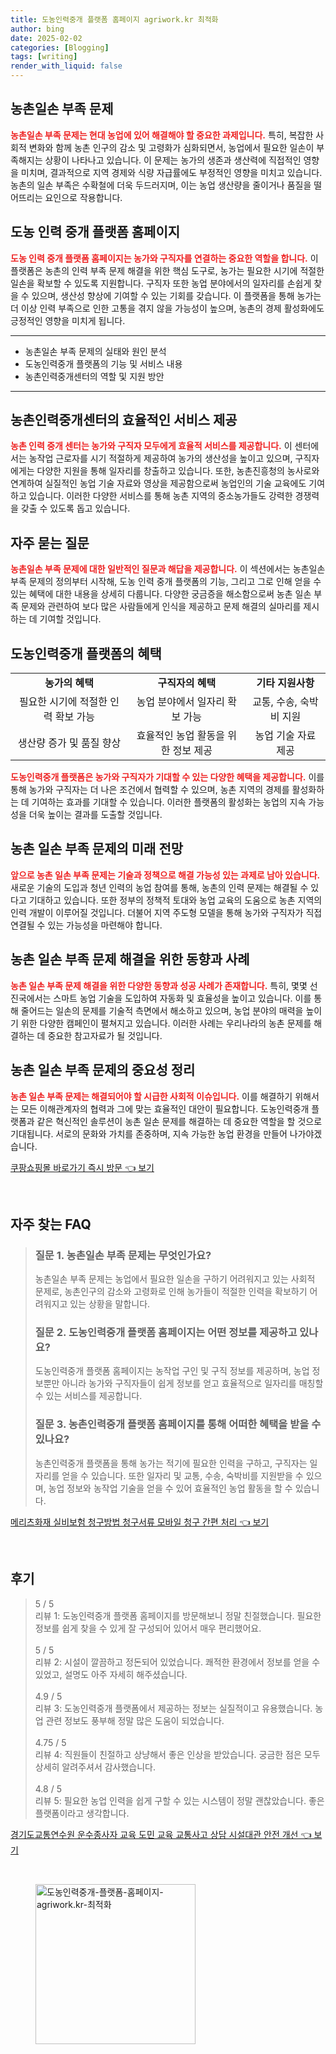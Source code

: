 ```yaml
---
title: 도농인력중개 플랫폼 홈페이지 agriwork.kr 최적화
author: bing
date: 2025-02-02
categories: [Blogging]
tags: [writing]
render_with_liquid: false
---
```



<h2 id='농촌일손부족문제'>농촌일손 부족 문제</h2>

<p><b><span style="color: #ee2323;">농촌일손 부족 문제는 현대 농업에 있어 해결해야 할 중요한 과제입니다.</span></b> 특히, 복잡한 사회적 변화와 함께 농촌 인구의 감소 및 고령화가 심화되면서, 농업에서 필요한 일손이 부족해지는 상황이 나타나고 있습니다. 이 문제는 농가의 생존과 생산력에 직접적인 영향을 미치며, 결과적으로 지역 경제와 식량 자급률에도 부정적인 영향을 미치고 있습니다. 농촌의 일손 부족은 수확철에 더욱 두드러지며, 이는 농업 생산량을 줄이거나 품질을 떨어뜨리는 요인으로 작용합니다.</p>

<h2 id='도농인력중개플랫폼홈페이지'>도농 인력 중개 플랫폼 홈페이지</h2>

<p><b><span style="color: #ee2323;">도농 인력 중개 플랫폼 홈페이지는 농가와 구직자를 연결하는 중요한 역할을 합니다.</span></b> 이 플랫폼은 농촌의 인력 부족 문제 해결을 위한 핵심 도구로, 농가는 필요한 시기에 적절한 일손을 확보할 수 있도록 지원합니다. 구직자 또한 농업 분야에서의 일자리를 손쉽게 찾을 수 있으며, 생산성 향상에 기여할 수 있는 기회를 갖습니다. 이 플랫폼을 통해 농가는 더 이상 인력 부족으로 인한 고통을 겪지 않을 가능성이 높으며, 농촌의 경제 활성화에도 긍정적인 영향을 미치게 됩니다.</p>

<hr />

<ul>
    <li>농촌일손 부족 문제의 실태와 원인 분석</li>
    <li>도농인력중개 플랫폼의 기능 및 서비스 내용</li>
    <li>농촌인력중개센터의 역할 및 지원 방안</li>
</ul>

<hr />

<h2 id='농촌인력중개센터'>농촌인력중개센터의 효율적인 서비스 제공</h2>

<p><b><span style="color: #ee2323;">농촌 인력 중개 센터는 농가와 구직자 모두에게 효율적 서비스를 제공합니다.</span></b> 이 센터에서는 농작업 근로자를 시기 적절하게 제공하여 농가의 생산성을 높이고 있으며, 구직자에게는 다양한 지원을 통해 일자리를 창출하고 있습니다. 또한, 농촌진흥청의 농사로와 연계하여 실질적인 농업 기술 자료와 영상을 제공함으로써 농업인의 기술 교육에도 기여하고 있습니다. 이러한 다양한 서비스를 통해 농촌 지역의 중소농가들도 강력한 경쟁력을 갖출 수 있도록 돕고 있습니다.</p>

<h2 id='자주묻는질문'>자주 묻는 질문</h2>

<p><b><span style="color: #ee2323;">농촌일손 부족 문제에 대한 일반적인 질문과 해답을 제공합니다.</span></b> 이 섹션에서는 농촌일손 부족 문제의 정의부터 시작해, 도농 인력 중개 플랫폼의 기능, 그리고 그로 인해 얻을 수 있는 혜택에 대한 내용을 상세히 다룹니다. 다양한 궁금증을 해소함으로써 농촌 일손 부족 문제와 관련하여 보다 많은 사람들에게 인식을 제공하고 문제 해결의 실마리를 제시하는 데 기여할 것입니다.</p>

<h2 id='도농인력중개혜택'>도농인력중개 플랫폼의 혜택</h2>

<table>
    <tr>
        <td style="text-align: center; height: 17px;"><b>농가의 혜택</b></td>
        <td style="text-align: center; height: 17px;"><b>구직자의 혜택</b></td>
        <td style="text-align: center; height: 17px;"><b>기타 지원사항</b></td>
    </tr>
    <tr>
        <td style="text-align: center; height: 17px;">필요한 시기에 적절한 인력 확보 가능</td>
        <td style="text-align: center; height: 17px;">농업 분야에서 일자리 확보 가능</td>
        <td style="text-align: center; height: 17px;">교통, 수송, 숙박비 지원</td>
    </tr>
    <tr>
        <td style="text-align: center; height: 17px;">생산량 증가 및 품질 향상</td>
        <td style="text-align: center; height: 17px;">효율적인 농업 활동을 위한 정보 제공</td>
        <td style="text-align: center; height: 17px;">농업 기술 자료 제공</td>
    </tr>
</table>

<p><b><span style="color: #ee2323;">도농인력중개 플랫폼은 농가와 구직자가 기대할 수 있는 다양한 혜택을 제공합니다.</span></b> 이를 통해 농가와 구직자는 더 나은 조건에서 협력할 수 있으며, 농촌 지역의 경제를 활성화하는 데 기여하는 효과를 기대할 수 있습니다. 이러한 플랫폼의 활성화는 농업의 지속 가능성을 더욱 높이는 결과를 도출할 것입니다.</p>

<h2 id='미래전망'>농촌 일손 부족 문제의 미래 전망</h2>

<p><b><span style="color: #ee2323;">앞으로 농촌 일손 부족 문제는 기술과 정책으로 해결 가능성 있는 과제로 남아 있습니다.</span></b> 새로운 기술의 도입과 청년 인력의 농업 참여를 통해, 농촌의 인력 문제는 해결될 수 있다고 기대하고 있습니다. 또한 정부의 정책적 토대와 농업 교육의 도움으로 농촌 지역의 인력 개발이 이루어질 것입니다. 더불어 지역 주도형 모델을 통해 농가와 구직자가 직접 연결될 수 있는 가능성을 마련해야 합니다.</p>

<h2 id='동향과사례'>농촌 일손 부족 문제 해결을 위한 동향과 사례</h2>

<p><b><span style="color: #ee2323;">농촌 일손 부족 문제 해결을 위한 다양한 동향과 성공 사례가 존재합니다.</span></b> 특히, 몇몇 선진국에서는 스마트 농업 기술을 도입하여 자동화 및 효율성을 높이고 있습니다. 이를 통해 줄어드는 일손의 문제를 기술적 측면에서 해소하고 있으며, 농업 분야의 매력을 높이기 위한 다양한 캠페인이 펼쳐지고 있습니다. 이러한 사례는 우리나라의 농촌 문제를 해결하는 데 중요한 참고자료가 될 것입니다.</p>

<h2 id='정리'>농촌 일손 부족 문제의 중요성 정리</h2>

<p><b><span style="color: #ee2323;">농촌 일손 부족 문제는 해결되어야 할 시급한 사회적 이슈입니다.</span></b> 이를 해결하기 위해서는 모든 이해관계자의 협력과 그에 맞는 효율적인 대안이 필요합니다. 도농인력중개 플랫폼과 같은 혁신적인 솔루션이 농촌 일손 문제를 해결하는 데 중요한 역할을 할 것으로 기대됩니다. 서로의 문화와 가치를 존중하며, 지속 가능한 농업 환경을 만들어 나가야겠습니다.</p>


<p><a class="click-button" title="쿠팡쇼핑몰 바로가기 즉시 방문" href="https://greenforu.github.io/posts/%EC%BF%A0%ED%8C%A1%EC%87%BC%ED%95%91%EB%AA%B0-%EB%B0%94%EB%A1%9C%EA%B0%80%EA%B8%B0-%EC%A6%89%EC%8B%9C-%EB%B0%A9%EB%AC%B8/" rel="dofollow">쿠팡쇼핑몰 바로가기 즉시 방문 👈 보기</a></p><br>
<h2 id='자주_찾는_FAQ'>자주 찾는 FAQ</h2>
<div itemscope="" itemtype="https://schema.org/FAQPage"> 
<blockquote> 
<div itemscope="" itemprop="mainEntity" itemtype="https://schema.org/Question"> 
<h3 itemprop="name">질문 1. 농촌일손 부족 문제는 무엇인가요?</h3> 
<div itemscope="" itemprop="acceptedAnswer" itemtype="https://schema.org/Answer"> 
<span itemprop="text"> 
<p>농촌일손 부족 문제는 농업에서 필요한 일손을 구하기 어려워지고 있는 사회적 문제로, 농촌인구의 감소와 고령화로 인해 농가들이 적절한 인력을 확보하기 어려워지고 있는 상황을 말합니다.</p> 
</span> 
</div> 
</div> 

<div itemscope="" itemprop="mainEntity" itemtype="https://schema.org/Question"> 
<h3 itemprop="name">질문 2. 도농인력중개 플랫폼 홈페이지는 어떤 정보를 제공하고 있나요?</h3> 
<div itemscope="" itemprop="acceptedAnswer" itemtype="https://schema.org/Answer"> 
<span itemprop="text"> 
<p>도농인력중개 플랫폼 홈페이지는 농작업 구인 및 구직 정보를 제공하며, 농업 정보뿐만 아니라 농가와 구직자들이 쉽게 정보를 얻고 효율적으로 일자리를 매칭할 수 있는 서비스를 제공합니다.</p> 
</span> 
</div> 
</div> 

<div itemscope="" itemprop="mainEntity" itemtype="https://schema.org/Question"> 
<h3 itemprop="name">질문 3. 농촌인력중개 플랫폼 홈페이지를 통해 어떠한 혜택을 받을 수 있나요?</h3> 
<div itemscope="" itemprop="acceptedAnswer" itemtype="https://schema.org/Answer"> 
<span itemprop="text"> 
<p>농촌인력중개 플랫폼을 통해 농가는 적기에 필요한 인력을 구하고, 구직자는 일자리를 얻을 수 있습니다. 또한 일자리 및 교통, 수송, 숙박비를 지원받을 수 있으며, 농업 정보와 농작업 기술을 얻을 수 있어 효율적인 농업 활동을 할 수 있습니다.</p> 
</span> 
</div> 
</div> 
</blockquote> 
</div>
<p><a class="click-button" title="메리츠화재 실비보험 청구방법 청구서류 모바일 청구 간편 처리" href="https://greenforu.github.io/posts/%EB%A9%94%EB%A6%AC%EC%B8%A0%ED%99%94%EC%9E%AC-%EC%8B%A4%EB%B9%84%EB%B3%B4%ED%97%98-%EC%B2%AD%EA%B5%AC%EB%B0%A9%EB%B2%95-%EC%B2%AD%EA%B5%AC%EC%84%9C%EB%A5%98-%EB%AA%A8%EB%B0%94%EC%9D%BC-%EC%B2%AD%EA%B5%AC-%EA%B0%84%ED%8E%B8-%EC%B2%98%EB%A6%AC/" rel="dofollow">메리츠화재 실비보험 청구방법 청구서류 모바일 청구 간편 처리 👈 보기</a></p><br>
<h2 id='후기'>후기</h2>
<div itemscope itemtype="https://schema.org/Product">
  <blockquote>
  <div itemprop="review" itemscope itemtype="https://schema.org/Review">
      <div itemprop="reviewRating" itemscope itemtype="https://schema.org/Rating"> <span itemprop="ratingValue">5</span> / <span itemprop="bestRating">5</span> </div>
      <span itemprop="reviewBody">리뷰 1: 도농인력중개 플랫폼 홈페이지를 방문해보니 정말 친절했습니다. 필요한 정보를 쉽게 찾을 수 있게 잘 구성되어 있어서 매우 편리했어요.</span>
  </div>
  <br>
  <div itemprop="review" itemscope itemtype="https://schema.org/Review">
      <div itemprop="reviewRating" itemscope itemtype="https://schema.org/Rating"> <span itemprop="ratingValue">5</span> / <span itemprop="bestRating">5</span> </div>
      <span itemprop="reviewBody">리뷰 2: 시설이 깔끔하고 정돈되어 있었습니다. 쾌적한 환경에서 정보를 얻을 수 있었고, 설명도 아주 자세히 해주셨습니다.</span>
  </div>
  <br>
  <div itemprop="review" itemscope itemtype="https://schema.org/Review">
      <div itemprop="reviewRating" itemscope itemtype="https://schema.org/Rating"> <span itemprop="ratingValue">4.9</span> / <span itemprop="bestRating">5</span> </div>
      <span itemprop="reviewBody">리뷰 3: 도농인력중개 플랫폼에서 제공하는 정보는 실질적이고 유용했습니다. 농업 관련 정보도 풍부해 정말 많은 도움이 되었습니다.</span>
  </div>
  <br>
  <div itemprop="review" itemscope itemtype="https://schema.org/Review">
      <div itemprop="reviewRating" itemscope itemtype="https://schema.org/Rating"> <span itemprop="ratingValue">4.75</span> / <span itemprop="bestRating">5</span> </div>
      <span itemprop="reviewBody">리뷰 4: 직원들이 친절하고 상냥해서 좋은 인상을 받았습니다. 궁금한 점은 모두 상세히 알려주셔서 감사했습니다.</span>
  </div>
  <br>
  <div itemprop="review" itemscope itemtype="https://schema.org/Review">
      <div itemprop="reviewRating" itemscope itemtype="https://schema.org/Rating"> <span itemprop="ratingValue">4.8</span> / <span itemprop="bestRating">5</span> </div>
      <span itemprop="reviewBody">리뷰 5: 필요한 농업 인력을 쉽게 구할 수 있는 시스템이 정말 괜찮았습니다. 좋은 플랫폼이라고 생각합니다.</span>
  </div>
  </blockquote>
</div>
<p><a class="click-button" title="경기도교통연수원 운수종사자 교육 도민 교육 교통사고 상담 시설대관 안전 개선" href="https://greenforu.github.io/posts/%EA%B2%BD%EA%B8%B0%EB%8F%84%EA%B5%90%ED%86%B5%EC%97%B0%EC%88%98%EC%9B%90-%EC%9A%B4%EC%88%98%EC%A2%85%EC%82%AC%EC%9E%90-%EA%B5%90%EC%9C%A1-%EB%8F%84%EB%AF%BC-%EA%B5%90%EC%9C%A1-%EA%B5%90%ED%86%B5%EC%82%AC%EA%B3%A0-%EC%83%81%EB%8B%B4-%EC%8B%9C%EC%84%A4%EB%8C%80%EA%B4%80-%EC%95%88%EC%A0%84-%EA%B0%9C%EC%84%A0/" rel="dofollow">경기도교통연수원 운수종사자 교육 도민 교육 교통사고 상담 시설대관 안전 개선 👈 보기</a></p><br>
<figure class="image"><img src="https://greenforu.github.io/assets/img/thumbnail/도농인력중개-플랫폼-홈페이지-agriwork.kr-최적화.webp" alt="도농인력중개-플랫폼-홈페이지-agriwork.kr-최적화" width="256" height="256"></figure>